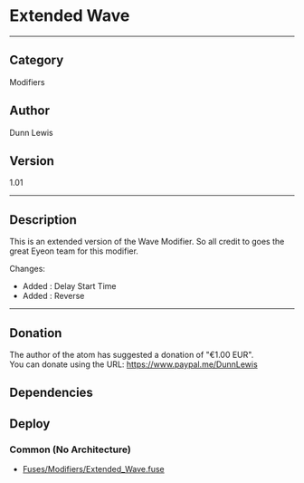# Extended Wave
___

## Category
Modifiers

## Author
Dunn Lewis

## Version
1.01

___

## Description
<p>This is an extended version of the Wave Modifier. So all credit to goes the great Eyeon team for this modifier.</p>
<p>Changes:
<ul>
	<li>Added : Delay Start Time</li>
  <li>Added : Reverse</li>
</ul>

___

## Donation
The author of the atom has suggested a donation of "€1.00 EUR".  
You can donate using the URL: <a href="https://www.paypal.me/DunnLewis">https://www.paypal.me/DunnLewis</a>
## Dependencies

## Deploy

### Common (No Architecture)

<ul>
<li><a href="https://gitlab.com/WeSuckLess/Reactor/-/blob/master/Atoms/com.DunnLewis.Extended_Wave/Fuses/Modifiers/Extended_Wave.fuse?ref_type=heads">Fuses/Modifiers/Extended_Wave.fuse</a></li>
</ul>

